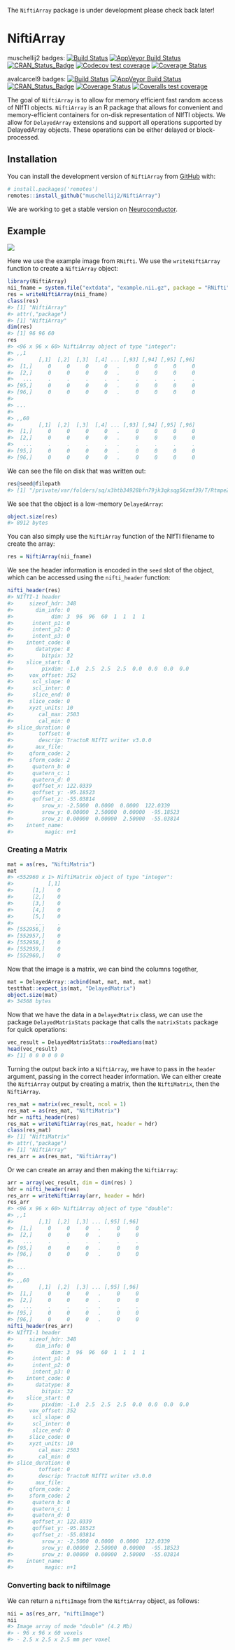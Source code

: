 
<!-- README.md is generated from README.Rmd. Please edit that file -->

The `NiftiArray` package is under development please check back later\!

# NiftiArray

<!-- badges: start -->

muschellij2 badges: [![Build
Status](https://travis-ci.com/muschellij2/NiftiArray.svg?branch=master)](https://travis-ci.com/muschellij2/NiftiArray)
[![AppVeyor Build
Status](https://ci.appveyor.com/api/projects/status/github/muschellij2/NiftiArray?branch=master&svg=true)](https://ci.appveyor.com/project/muschellij2/NiftiArray)
[![CRAN\_Status\_Badge](https://www.r-pkg.org/badges/version/NiftiArray)](https://cran.r-project.org/package=NiftiArray)
[![Codecov test
coverage](https://codecov.io/gh/muschellij2/NiftiArray/branch/master/graph/badge.svg)](https://codecov.io/gh/muschellij2/NiftiArray?branch=master)
[![Coverage
Status](https://img.shields.io/coveralls/muschellij2/NiftiArray.svg)](https://coveralls.io/r/muschellij2/NiftiArray?branch=master)

avalcarcel9 badges: [![Build
Status](https://travis-ci.org/avalcarcel9/NiftiArray.svg?branch=master)](https://travis-ci.org/avalcarcel9/NiftiArray)
[![AppVeyor Build
Status](https://ci.appveyor.com/api/projects/status/github/avalcarcel9/NiftiArray?branch=master&svg=true)](https://ci.appveyor.com/project/avalcarcel9/NiftiArray)
[![CRAN\_Status\_Badge](https://www.r-pkg.org/badges/version/NiftiArray)](https://cran.r-project.org/package=NiftiArray)
[![Coverage
Status](https://img.shields.io/coveralls/avalcarcel9/NiftiArray.svg)](https://coveralls.io/r/avalcarcel9/NiftiArray?branch=master)
[![Coveralls test
coverage](https://coveralls.io/repos/github/avalcarcel9/NiftiArray/badge.svg)](https://coveralls.io/r/avalcarcel9/NiftiArray?branch=master)
<!-- badges: end -->

The goal of `NiftiArray` is to allow for memory efficient fast random
access of NIfTI objects. `NiftiArray` is an R package that allows for
convenient and memory-efficient containers for on-disk representation of
NIfTI objects. We allow for `DelayedArray` extensions and support all
operations supported by DelayedArray objects. These operations can be
either delayed or block-processed.

## Installation

You can install the development version of `NiftiArray` from
[GitHub](https://github.com/) with:

``` r
# install.packages('remotes')
remotes::install_github("muschellij2/NiftiArray")
```

We are working to get a stable version on
[Neuroconductor](www.neuroconductor.org).

## Example

![](https://media.giphy.com/media/1ken0zzzL79NPy3QZj/giphy.gif)

Here we use the example image from `RNifti`. We use the
`writeNiftiArray` function to create a `NiftiArray` object:

``` r
library(NiftiArray)
nii_fname = system.file("extdata", "example.nii.gz", package = "RNifti")
res = writeNiftiArray(nii_fname)
class(res)
#> [1] "NiftiArray"
#> attr(,"package")
#> [1] "NiftiArray"
dim(res)
#> [1] 96 96 60
res
#> <96 x 96 x 60> NiftiArray object of type "integer":
#> ,,1
#>        [,1]  [,2]  [,3]  [,4] ... [,93] [,94] [,95] [,96]
#>  [1,]     0     0     0     0   .     0     0     0     0
#>  [2,]     0     0     0     0   .     0     0     0     0
#>   ...     .     .     .     .   .     .     .     .     .
#> [95,]     0     0     0     0   .     0     0     0     0
#> [96,]     0     0     0     0   .     0     0     0     0
#> 
#> ...
#> 
#> ,,60
#>        [,1]  [,2]  [,3]  [,4] ... [,93] [,94] [,95] [,96]
#>  [1,]     0     0     0     0   .     0     0     0     0
#>  [2,]     0     0     0     0   .     0     0     0     0
#>   ...     .     .     .     .   .     .     .     .     .
#> [95,]     0     0     0     0   .     0     0     0     0
#> [96,]     0     0     0     0   .     0     0     0     0
```

We can see the file on disk that was written out:

``` r
res@seed@filepath
#> [1] "/private/var/folders/sq/x3htb34928bfn79jk3qksqg56zmf39/T/RtmpeZeN1H/file105ee4c4af80e.h5"
```

We see that the object is a low-memory `DelayedArray`:

``` r
object.size(res)
#> 8912 bytes
```

You can also simply use the `NiftiArray` function of the NIfTI filename
to create the array:

``` r
res = NiftiArray(nii_fname)
```

We see the header information is encoded in the `seed` slot of the
object, which can be accessed using the `nifti_header` function:

``` r
nifti_header(res)
#> NIfTI-1 header
#>     sizeof_hdr: 348
#>       dim_info: 0
#>            dim: 3  96  96  60  1  1  1  1
#>      intent_p1: 0
#>      intent_p2: 0
#>      intent_p3: 0
#>    intent_code: 0
#>       datatype: 8
#>         bitpix: 32
#>    slice_start: 0
#>         pixdim: -1.0  2.5  2.5  2.5  0.0  0.0  0.0  0.0
#>     vox_offset: 352
#>      scl_slope: 0
#>      scl_inter: 0
#>      slice_end: 0
#>     slice_code: 0
#>     xyzt_units: 10
#>        cal_max: 2503
#>        cal_min: 0
#> slice_duration: 0
#>        toffset: 0
#>        descrip: TractoR NIfTI writer v3.0.0
#>       aux_file: 
#>     qform_code: 2
#>     sform_code: 2
#>      quatern_b: 0
#>      quatern_c: 1
#>      quatern_d: 0
#>      qoffset_x: 122.0339
#>      qoffset_y: -95.18523
#>      qoffset_z: -55.03814
#>         srow_x: -2.5000  0.0000  0.0000  122.0339
#>         srow_y: 0.00000  2.50000  0.00000  -95.18523
#>         srow_z: 0.00000  0.00000  2.50000  -55.03814
#>    intent_name: 
#>          magic: n+1
```

### Creating a Matrix

``` r
mat = as(res, "NiftiMatrix")
mat
#> <552960 x 1> NiftiMatrix object of type "integer":
#>           [,1]
#>      [1,]    0
#>      [2,]    0
#>      [3,]    0
#>      [4,]    0
#>      [5,]    0
#>       ...    .
#> [552956,]    0
#> [552957,]    0
#> [552958,]    0
#> [552959,]    0
#> [552960,]    0
```

Now that the image is a matrix, we can bind the columns together,

``` r
mat = DelayedArray::acbind(mat, mat, mat, mat)
testthat::expect_is(mat, "DelayedMatrix")
object.size(mat)
#> 34568 bytes
```

Now that we have the data in a `DelayedMatrix` class, we can use the
package `DelayedMatrixStats` package that calls the `matrixStats`
package for quick operations:

``` r
vec_result = DelayedMatrixStats::rowMedians(mat)
head(vec_result)
#> [1] 0 0 0 0 0 0
```

Turning the output back into a `NiftiArray`, we have to pass in the
`header` argument, passing in the correct header information. We can
either create the `NiftiArray` output by creating a matrix, then the
`NiftiMatrix`, then the `NiftiArray`.

``` r
res_mat = matrix(vec_result, ncol = 1)
res_mat = as(res_mat, "NiftiMatrix")
hdr = nifti_header(res)
res_mat = writeNiftiArray(res_mat, header = hdr)
class(res_mat)
#> [1] "NiftiMatrix"
#> attr(,"package")
#> [1] "NiftiArray"
res_arr = as(res_mat, "NiftiArray")
```

Or we can create an array and then making the `NiftiArray`:

``` r
arr = array(vec_result, dim = dim(res) )
hdr = nifti_header(res)
res_arr = writeNiftiArray(arr, header = hdr)
res_arr
#> <96 x 96 x 60> NiftiArray object of type "double":
#> ,,1
#>        [,1]  [,2]  [,3] ... [,95] [,96]
#>  [1,]     0     0     0   .     0     0
#>  [2,]     0     0     0   .     0     0
#>   ...     .     .     .   .     .     .
#> [95,]     0     0     0   .     0     0
#> [96,]     0     0     0   .     0     0
#> 
#> ...
#> 
#> ,,60
#>        [,1]  [,2]  [,3] ... [,95] [,96]
#>  [1,]     0     0     0   .     0     0
#>  [2,]     0     0     0   .     0     0
#>   ...     .     .     .   .     .     .
#> [95,]     0     0     0   .     0     0
#> [96,]     0     0     0   .     0     0
nifti_header(res_arr)
#> NIfTI-1 header
#>     sizeof_hdr: 348
#>       dim_info: 0
#>            dim: 3  96  96  60  1  1  1  1
#>      intent_p1: 0
#>      intent_p2: 0
#>      intent_p3: 0
#>    intent_code: 0
#>       datatype: 8
#>         bitpix: 32
#>    slice_start: 0
#>         pixdim: -1.0  2.5  2.5  2.5  0.0  0.0  0.0  0.0
#>     vox_offset: 352
#>      scl_slope: 0
#>      scl_inter: 0
#>      slice_end: 0
#>     slice_code: 0
#>     xyzt_units: 10
#>        cal_max: 2503
#>        cal_min: 0
#> slice_duration: 0
#>        toffset: 0
#>        descrip: TractoR NIfTI writer v3.0.0
#>       aux_file: 
#>     qform_code: 2
#>     sform_code: 2
#>      quatern_b: 0
#>      quatern_c: 1
#>      quatern_d: 0
#>      qoffset_x: 122.0339
#>      qoffset_y: -95.18523
#>      qoffset_z: -55.03814
#>         srow_x: -2.5000  0.0000  0.0000  122.0339
#>         srow_y: 0.00000  2.50000  0.00000  -95.18523
#>         srow_z: 0.00000  0.00000  2.50000  -55.03814
#>    intent_name: 
#>          magic: n+1
```

### Converting back to niftiImage

We can return a `niftiImage` from the `NiftiArray` object, as follows:

``` r
nii = as(res_arr, "niftiImage")
nii
#> Image array of mode "double" (4.2 Mb)
#> - 96 x 96 x 60 voxels
#> - 2.5 x 2.5 x 2.5 mm per voxel
```
